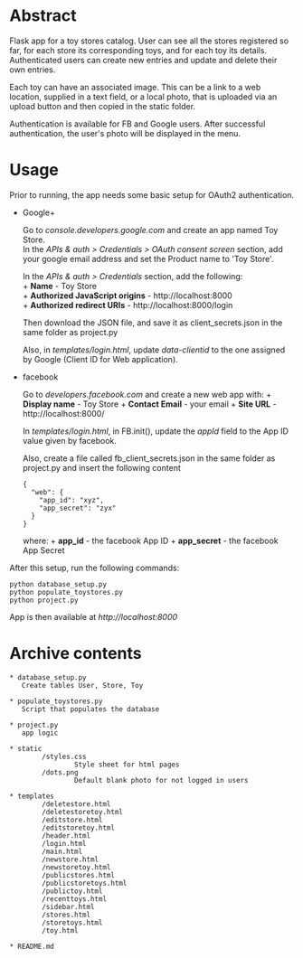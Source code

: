 Abstract
========
Flask app for a toy stores catalog.
User can see all the stores registered so far, for each store its corresponding 
toys, and for each toy its details. Authenticated users can create new entries 
and update and delete their own entries. 

Each toy can have an associated image. This can be a link to a web location,
supplied in a text field, or a local photo, that is uploaded via an upload 
button and then copied in the static folder.

Authentication is available for FB and Google users. After successful 
authentication, the user's photo will be displayed in the menu.


Usage
=====

Prior to running, the app needs some basic setup for OAuth2 authentication.

* Google+

    Go to _console.developers.google.com_ and create an app named Toy Store.  
    In the _APIs & auth > Credentials > OAuth consent screen_ section, add your 
    google email address and set the Product name to 'Toy Store'.

    In the _APIs & auth > Credentials_ section, add the following:  
        + __Name__ - Toy Store  
        + __Authorized JavaScript origins__ - http://localhost:8000  
        + __Authorized redirect URIs__ - http://localhost:8000/login  

    Then download the JSON file, and save it as client_secrets.json in the 
    same folder as project.py  

    Also, in _templates/login.html_, update _data-clientid_ to the one assigned
    by Google (Client ID for Web application).

* facebook

    Go to _developers.facebook.com_ and create a new web app with:
        + __Display name__ - Toy Store
        + __Contact Email__ - your email
        + __Site URL__ - http://localhost:8000/  

    In _templates/login.html_, in FB.init(), update the _appId_ field to the
    App ID value given by facebook.
    
    Also, create a file called fb_client_secrets.json in the same folder as 
    project.py and insert the following content

    ```
    {
      "web": {
        "app_id": "xyz",
        "app_secret": "zyx"
      }
    }
    ```  
    where:
        + __app_id__ - the facebook App ID
        + __app_secret__ - the facebook App Secret 


After this setup, run the following commands:

```
python database_setup.py
python populate_toystores.py
python project.py
```

App is then available at _http://localhost:8000_


Archive contents
================

```
* database_setup.py
   Create tables User, Store, Toy

* populate_toystores.py
   Script that populates the database

* project.py
   app logic

* static
		/styles.css
		 		Style sheet for html pages
		/dots.png
				Default blank photo for not logged in users

* templates
		/deletestore.html
		/deletestoretoy.html
		/editstore.html
		/editstoretoy.html
		/header.html
		/login.html
		/main.html
		/newstore.html
		/newstoretoy.html
		/publicstores.html
		/publicstoretoys.html
		/publictoy.html
		/recenttoys.html
		/sidebar.html
		/stores.html
		/storetoys.html
		/toy.html

* README.md
```
